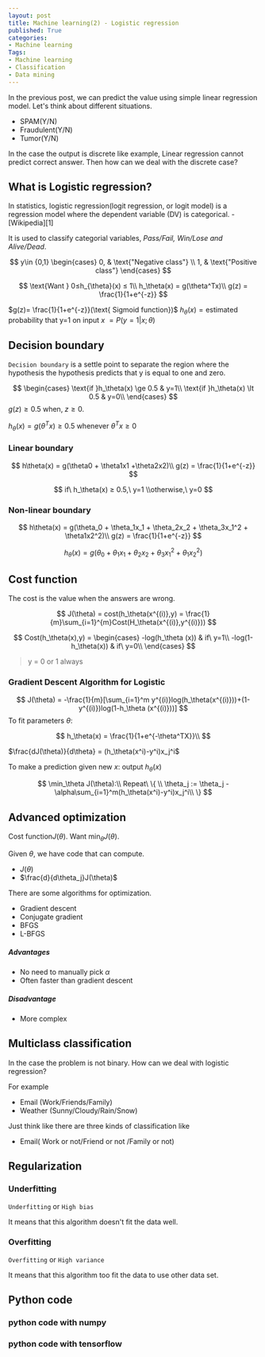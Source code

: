 ```yaml
---
layout: post
title: Machine learning(2) - Logistic regression
published: True
categories: 
- Machine learning
Tags:
- Machine learning
- Classification
- Data mining
---
```




In the previous post, we can predict the value using simple linear regression model. Let's think about different situations.

- SPAM(Y/N)
- Fraudulent(Y/N)
- Tumor(Y/N)

In the case the output is discrete like example, Linear regression cannot predict correct answer. Then how can we deal with the discrete case? 



<!--more-->



## What is Logistic regression?

In statistics, logistic regression(logit regression, or logit model) is a regression model where the dependent variable (DV) is categorical. - [Wikipedia][1]



It is used to classify categorial variables, *Pass/Fail, Win/Lose and Alive/Dead*.


$$
y\in {0,1} \begin{cases}
0,  & \text{"Negative class"} \\
1, & \text{"Positive class"}
\end{cases}
$$

$$
\text{Want } 0≤h_{\theta}(x) ≤ 1\\
h_\theta(x) = g(\theta^Tx)\\
g(z) = \frac{1}{1+e^{-z}}
$$


$g(z)= \frac{1}{1+e^{-z}}(\text{ Sigmoid function})$
$h_\theta(x) = \text{estimated probability that y=1 on input }x$
$= P(y=1|x;\theta)$



## Decision boundary

`Decision boundary` is a settle point to separate the region where the hypothesis the hypothesis predicts that y is equal to one and zero.


$$
\begin{cases}
\text{if }h_\theta(x) \ge 0.5 &   y=1\\
\text{if }h_\theta(x) \lt 0.5 & y=0\\
\end{cases}
$$
$g(z)\ge 0.5$ when, $z\ge0$.

$h_\theta(x) = g(\theta^T x) \ge 0.5$ whenever $\theta^Tx \ge 0$



### Linear boundary

$$
h\theta(x) = g(\theta0 + \theta1x1 +\theta2x2)\\
g(z) = \frac{1}{1+e^{-z}}
$$




$$
if\ h_\theta(x) ≥ 0.5,\ y=1 \\otherwise,\ y=0
$$


### Non-linear boundary

$$
h\theta(x) = g(\theta_0 + \theta_1x_1 + \theta_2x_2 + \theta_3x_1^2 + \theta1x2^2)\\
g(z) = \frac{1}{1+e^{-z}}
$$


$$
h_\theta(x) = g(\theta_0 + \theta_1x_1 + \theta_2x_2 + \theta_3x_1^2 + \theta_1x_2^2)
$$


## Cost function

The cost is the value when the answers are wrong.


$$
J(\theta) = cost(h_\theta(x^{(i)},y) = \frac{1}{m}\sum_{i=1}^{m}Cost(H_\theta(x^{(i)},y^{(i)}))
$$

$$
Cost(h_\theta(x),y) = \begin{cases}
-log(h_\theta (x)) &  if\ y=1\\
-log(1-h_\theta(x)) & if\ y=0\\
\end{cases}
$$

>  y = $0$ or $1$ always





### Gradient Descent Algorithm for Logistic


$$
J(\theta) = -\frac{1}{m}[\sum_{i=1}^m y^{(i)}log(h_\theta(x^{(i)}))+(1-y^{(i)})log(1-h_\theta (x^{(i)}))]
$$
To fit parameters $\theta$:


$$
h_\theta(x) = \frac{1}{1+e^{-\theta^TX}}\\
$$


$\frac{dJ(\theta)}{d\theta} = (h_\theta(x^i)-y^i)x_j^i$

To make a prediction given new $x$:
output $h_\theta(x)$

$$
\min_\theta J(\theta):\\
Repeat\ \{
\\
\theta_j := \theta_j - \alpha\sum_{i=1}^m(h_\theta(x^i)-y^i)x_j^i\\
\}
$$

## Advanced optimization

Cost function$J(\theta)$. Want $\min_\theta J(\theta)$.

Given $\theta$, we have code that can compute.

- $J(\theta)$
- $\frac{d}{d\theta_j}J(\theta)$



There are some algorithms for optimization.

- Gradient descent
- Conjugate gradient
- BFGS
- L-BFGS



##### Advantages

- No need to manually pick $\alpha$
- Often faster than gradient descent



##### Disadvantage

- More complex



## Multiclass classification

In the case the problem is not binary. How can we deal with logistic regression?

For example

- Email (Work/Friends/Family)
- Weather (Sunny/Cloudy/Rain/Snow)



Just think like there are three kinds of classification like

- Email( Work or not/Friend or not /Family or not)



## Regularization



### Underfitting

`Underfitting` or `High bias`

It means that this algorithm doesn't fit the data well.



### Overfitting

`Overfitting` or `High variance`

It means that this algorithm too fit the data to use other data set.





## Python code



### python code with numpy

<script src="https://gist.github.com/Shephexd/e4d259394d557968a5bc8b6d8684f9b1.js?file=logistic.py"></script>

 

### python code with tensorflow

 <script src="https://gist.github.com/Shephexd/0d00f3b4d9aff9f0a9d1b425b3a3c100.js?file=logistic.py"></script>